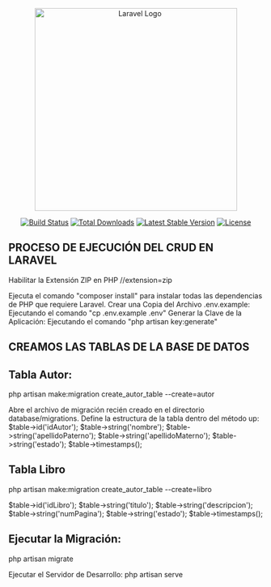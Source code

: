 <p align="center"><a href="https://laravel.com" target="_blank"><img src="https://raw.githubusercontent.com/laravel/art/master/logo-lockup/5%20SVG/2%20CMYK/1%20Full%20Color/laravel-logolockup-cmyk-red.svg" width="400" alt="Laravel Logo"></a></p>

<p align="center">
<a href="https://github.com/laravel/framework/actions"><img src="https://github.com/laravel/framework/workflows/tests/badge.svg" alt="Build Status"></a>
<a href="https://packagist.org/packages/laravel/framework"><img src="https://img.shields.io/packagist/dt/laravel/framework" alt="Total Downloads"></a>
<a href="https://packagist.org/packages/laravel/framework"><img src="https://img.shields.io/packagist/v/laravel/framework" alt="Latest Stable Version"></a>
<a href="https://packagist.org/packages/laravel/framework"><img src="https://img.shields.io/packagist/l/laravel/framework" alt="License"></a>
</p>

## PROCESO DE EJECUCIÓN DEL CRUD EN LARAVEL

Habilitar la Extensión ZIP en PHP
//extension=zip

Ejecuta el comando "composer install" para instalar todas las dependencias de PHP que requiere Laravel.
Crear una Copia del Archivo .env.example: Ejecutando el comando "cp .env.example .env"
Generar la Clave de la Aplicación: Ejecutando el comando "php artisan key:generate"


## CREAMOS LAS TABLAS DE LA BASE DE DATOS 

## Tabla Autor:
php artisan make:migration create_autor_table --create=autor

Abre el archivo de migración recién creado en el directorio database/migrations. 
Define la estructura de la tabla dentro del método up:
$table->id('idAutor');
$table->string('nombre');
$table->string('apellidoPaterno');
$table->string('apellidoMaterno');
$table->string('estado');
$table->timestamps();

## Tabla Libro
php artisan make:migration create_autor_table --create=libro

$table->id('idLibro');
$table->string('titulo');
$table->string('descripcion');
$table->string('numPagina');
$table->string('estado');
$table->timestamps();

## Ejecutar la Migración:
php artisan migrate

Ejecutar el Servidor de Desarrollo: 
php artisan serve


